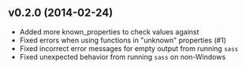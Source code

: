 v0.2.0 (2014-02-24)
-------------------

- Added more known_properties to check values against
- Fixed errors when using functions in "unknown" properties (#1)
- Fixed incorrect error messages for empty output from running `sass`
- Fixed unexpected behavior from running `sass` on non-Windows
